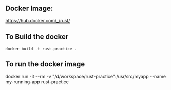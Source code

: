 ## Docker Image:
https://hub.docker.com/_/rust/

## To Build the docker
`docker build -t rust-practice .`

## To run the docker image
docker run -it --rm -v "/d/workspace/rust-practice":/usr/src/myapp --name my-running-app rust-practice

